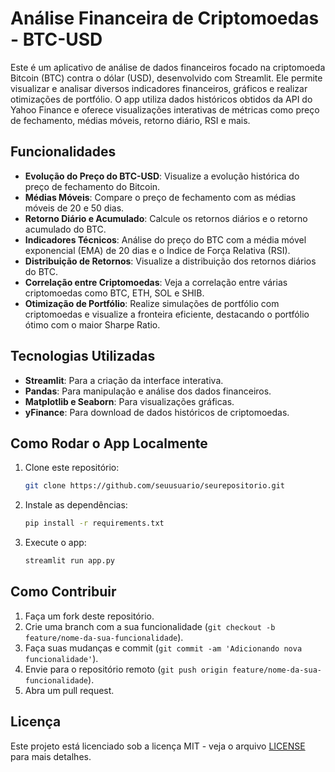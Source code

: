 # Análise Financeira de Criptomoedas - BTC-USD

Este é um aplicativo de análise de dados financeiros focado na criptomoeda Bitcoin (BTC) contra o dólar (USD), desenvolvido com Streamlit. Ele permite visualizar e analisar diversos indicadores financeiros, gráficos e realizar otimizações de portfólio. O app utiliza dados históricos obtidos da API do Yahoo Finance e oferece visualizações interativas de métricas como preço de fechamento, médias móveis, retorno diário, RSI e mais.

## Funcionalidades

- **Evolução do Preço do BTC-USD**: Visualize a evolução histórica do preço de fechamento do Bitcoin.
- **Médias Móveis**: Compare o preço de fechamento com as médias móveis de 20 e 50 dias.
- **Retorno Diário e Acumulado**: Calcule os retornos diários e o retorno acumulado do BTC.
- **Indicadores Técnicos**: Análise do preço do BTC com a média móvel exponencial (EMA) de 20 dias e o Índice de Força Relativa (RSI).
- **Distribuição de Retornos**: Visualize a distribuição dos retornos diários do BTC.
- **Correlação entre Criptomoedas**: Veja a correlação entre várias criptomoedas como BTC, ETH, SOL e SHIB.
- **Otimização de Portfólio**: Realize simulações de portfólio com criptomoedas e visualize a fronteira eficiente, destacando o portfólio ótimo com o maior Sharpe Ratio.

## Tecnologias Utilizadas

- **Streamlit**: Para a criação da interface interativa.
- **Pandas**: Para manipulação e análise dos dados financeiros.
- **Matplotlib e Seaborn**: Para visualizações gráficas.
- **yFinance**: Para download de dados históricos de criptomoedas.

## Como Rodar o App Localmente

1. Clone este repositório:
    ```bash
    git clone https://github.com/seuusuario/seurepositorio.git
    ```

2. Instale as dependências:
    ```bash
    pip install -r requirements.txt
    ```

3. Execute o app:
    ```bash
    streamlit run app.py
    ```

## Como Contribuir

1. Faça um fork deste repositório.
2. Crie uma branch com a sua funcionalidade (`git checkout -b feature/nome-da-sua-funcionalidade`).
3. Faça suas mudanças e commit (`git commit -am 'Adicionando nova funcionalidade'`).
4. Envie para o repositório remoto (`git push origin feature/nome-da-sua-funcionalidade`).
5. Abra um pull request.

## Licença

Este projeto está licenciado sob a licença MIT - veja o arquivo [LICENSE](LICENSE) para mais detalhes.
